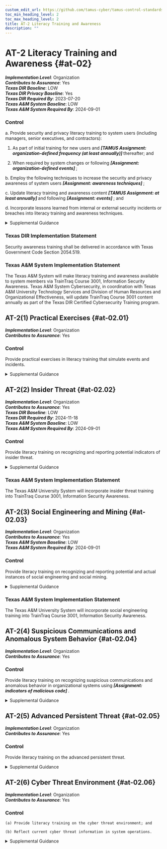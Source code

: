 ```yaml
---
custom_edit_url: https://github.com/tamus-cyber/tamus-control-standards/tree/main/content/tamus.edu/TAMUS_profile.yaml
toc_min_heading_level: 2
toc_max_heading_level: 2
title: AT-2 Literacy Training and Awareness
description: ""
---
```


# AT-2 Literacy Training and Awareness {#at-02}

_**Implementation Level**_: Organization\
_**Contributes to Assurance**_: Yes\
_**Texas DIR Baseline**_: LOW\
_**Texas DIR Privacy Baseline**_: Yes\
_**Texas DIR Required By**_: 2023-07-20\
_**Texas A&M System Baseline**_: LOW\
_**Texas A&M System Required By**_: 2024-09-01

### Control



a. Provide security and privacy literacy training to system users (including managers, senior executives, and contractors):

1. As part of initial training for new users and <strong title="at-2_prm_1"> <em>[TAMUS Assignment: organization-defined frequency (at least annually)]</em> </strong> thereafter; and

2. When required by system changes or following <strong title="at-2_prm_2"> <em>[Assignment: organization-defined events]</em> </strong>;

b. Employ the following techniques to increase the security and privacy awareness of system users <strong title="at-02_odp.05"> <em>[Assignment: awareness techniques]</em> </strong>;

c. Update literacy training and awareness content <strong title="at-02_odp.06"> <em>[TAMUS Assignment: at least annually]</em> </strong> and following <strong title="at-02_odp.07"> <em>[Assignment: events]</em> </strong> ; and

d. Incorporate lessons learned from internal or external security incidents or breaches into literacy training and awareness techniques.


<details><summary>Supplemental Guidance</summary>Organizations provide basic and advanced levels of literacy training to system users, including measures to test the knowledge level of users. Organizations determine the content of literacy training and awareness based on specific organizational requirements, the systems to which personnel have authorized access, and work environments (e.g., telework). The content includes an understanding of the need for security and privacy as well as actions by users to maintain security and personal privacy and to respond to suspected incidents. The content addresses the need for operations security and the handling of personally identifiable information.<br/><br/>Awareness techniques include displaying posters, offering supplies inscribed with security and privacy reminders, displaying logon screen messages, generating email advisories or notices from organizational officials, and conducting awareness events. Literacy training after the initial training described in [AT-2a.1](#at-2_smt.a.1) is conducted at a minimum frequency consistent with applicable laws, directives, regulations, and policies. Subsequent literacy training may be satisfied by one or more short ad hoc sessions and include topical information on recent attack schemes, changes to organizational security and privacy policies, revised security and privacy expectations, or a subset of topics from the initial training. Updating literacy training and awareness content on a regular basis helps to ensure that the content remains relevant. Events that may precipitate an update to literacy training and awareness content include, but are not limited to, assessment or audit findings, security incidents or breaches, or changes in applicable laws, executive orders, directives, regulations, policies, standards, and guidelines.</details>

### Texas DIR Implementation Statement

Security awareness training shall be delivered in accordance with Texas Government Code Section 2054.519.


### Texas A&M System Implementation Statement

The Texas A&M System will make literacy training and awareness available to system members via TrainTraq Course 3001, Information Security Awareness.  Texas A&M System Cybersecurity, in coordination with Texas A&M University Technology Services and Division of Human Resources and Organizational Effectiveness, will update TrainTraq Course 3001 content annually as part of the Texas DIR Certified Cybersecurity Training program.



## AT-2(1) Practical Exercises {#at-02.01}

_**Implementation Level**_: Organization\
_**Contributes to Assurance**_: Yes

### Control

Provide practical exercises in literacy training that simulate events and incidents.


<details><summary>Supplemental Guidance</summary>Practical exercises include no-notice social engineering attempts to collect information, gain unauthorized access, or simulate the adverse impact of opening malicious email attachments or invoking, via spear phishing attacks, malicious web links.</details>


## AT-2(2) Insider Threat {#at-02.02}

_**Implementation Level**_: Organization\
_**Contributes to Assurance**_: Yes\
_**Texas DIR Baseline**_: LOW\
_**Texas DIR Required By**_: 2024-11-18\
_**Texas A&M System Baseline**_: LOW\
_**Texas A&M System Required By**_: 2024-09-01

### Control

Provide literacy training on recognizing and reporting potential indicators of insider threat.


<details><summary>Supplemental Guidance</summary>Potential indicators and possible precursors of insider threat can include behaviors such as inordinate, long-term job dissatisfaction; attempts to gain access to information not required for job performance; unexplained access to financial resources; bullying or harassment of fellow employees; workplace violence; and other serious violations of policies, procedures, directives, regulations, rules, or practices. Literacy training includes how to communicate the concerns of employees and management regarding potential indicators of insider threat through channels established by the organization and in accordance with established policies and procedures. Organizations may consider tailoring insider threat awareness topics to the role. For example, training for managers may be focused on changes in the behavior of team members, while training for employees may be focused on more general observations.</details>

### Texas A&M System Implementation Statement

The Texas A&M University System will incorporate insider threat training into TrainTraq Course 3001, Information Security Awareness.



## AT-2(3) Social Engineering and Mining {#at-02.03}

_**Implementation Level**_: Organization\
_**Contributes to Assurance**_: Yes\
_**Texas A&M System Baseline**_: LOW\
_**Texas A&M System Required By**_: 2024-09-01

### Control

Provide literacy training on recognizing and reporting potential and actual instances of social engineering and social mining.


<details><summary>Supplemental Guidance</summary>Social engineering is an attempt to trick an individual into revealing information or taking an action that can be used to breach, compromise, or otherwise adversely impact a system. Social engineering includes phishing, pretexting, impersonation, baiting, quid pro quo, thread-jacking, social media exploitation, and tailgating. Social mining is an attempt to gather information about the organization that may be used to support future attacks. Literacy training includes information on how to communicate the concerns of employees and management regarding potential and actual instances of social engineering and data mining through organizational channels based on established policies and procedures.</details>

### Texas A&M System Implementation Statement

The Texas A&M University System will incorporate social engineering training into TrainTraq Course 3001, Information Security Awareness.



## AT-2(4) Suspicious Communications and Anomalous System Behavior {#at-02.04}

_**Implementation Level**_: Organization\
_**Contributes to Assurance**_: Yes

### Control

Provide literacy training on recognizing suspicious communications and anomalous behavior in organizational systems using <strong title="at-02.04_odp"> <em>[Assignment: indicators of malicious code]</em> </strong>.


<details><summary>Supplemental Guidance</summary>A well-trained workforce provides another organizational control that can be employed as part of a defense-in-depth strategy to protect against malicious code coming into organizations via email or the web applications. Personnel are trained to look for indications of potentially suspicious email (e.g., receiving an unexpected email, receiving an email containing strange or poor grammar, or receiving an email from an unfamiliar sender that appears to be from a known sponsor or contractor). Personnel are also trained on how to respond to suspicious email or web communications. For this process to work effectively, personnel are trained and made aware of what constitutes suspicious communications. Training personnel on how to recognize anomalous behaviors in systems can provide organizations with early warning for the presence of malicious code. Recognition of anomalous behavior by organizational personnel can supplement malicious code detection and protection tools and systems employed by organizations.</details>


## AT-2(5) Advanced Persistent Threat {#at-02.05}

_**Implementation Level**_: Organization\
_**Contributes to Assurance**_: Yes

### Control

Provide literacy training on the advanced persistent threat.


<details><summary>Supplemental Guidance</summary>An effective way to detect advanced persistent threats (APT) and to preclude successful attacks is to provide specific literacy training for individuals. Threat literacy training includes educating individuals on the various ways that APTs can infiltrate the organization (e.g., through websites, emails, advertisement pop-ups, articles, and social engineering). Effective training includes techniques for recognizing suspicious emails, use of removable systems in non-secure settings, and the potential targeting of individuals at home.</details>


## AT-2(6) Cyber Threat Environment {#at-02.06}

_**Implementation Level**_: Organization\
_**Contributes to Assurance**_: Yes

### Control



    (a) Provide literacy training on the cyber threat environment; and

    (b) Reflect current cyber threat information in system operations.


<details><summary>Supplemental Guidance</summary>Since threats continue to change over time, threat literacy training by the organization is dynamic. Moreover, threat literacy training is not performed in isolation from the system operations that support organizational mission and business functions.</details>
